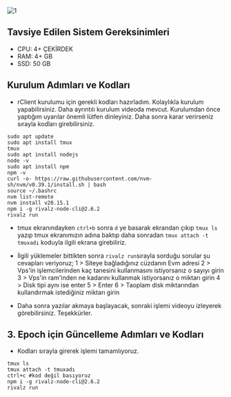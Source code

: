 ![1](https://github.com/user-attachments/assets/008d6f16-d4f3-4808-b92f-7b118b7c8d18)

## Tavsiye Edilen Sistem Gereksinimleri
- CPU: 4+ ÇEKİRDEK
- RAM: 4+ GB
- SSD: 50 GB

## Kurulum Adımları ve Kodları
- rClient kurulumu için gerekli kodları hazırladım. Kolaylıkla kurulum yapabilirsiniz. Daha ayrıntılı kurulum videoda mevcut. Kurulumdan önce yaptığım uyarılar önemli lütfen dinleyiniz. Daha sonra karar verirseniz sırayla kodları girebilirsiniz.

```
sudo apt update
sudo apt install tmux
tmux
sudo apt install nodejs
node -v
sudo apt install npm
npm -v
curl -o- https://raw.githubusercontent.com/nvm-sh/nvm/v0.39.1/install.sh | bash
source ~/.bashrc
nvm list-remote
nvm install v20.15.1
npm i -g rivalz-node-cli@2.6.2
rivalz run
```

- tmux ekranındayken ```ctrl+b``` sonra ```d``` ye basarak ekrandan çıkıp ```tmux ls``` yazıp tmux ekranımızın adına baktıp daha sonradan ```tmux attach -t tmuxadı``` koduyla ilgili ekrana girebiliriz.

- İlgili yüklemeler bittikten sonra ```rivalz run```sırayla sorduğu sorular şu cevapları veriyoruz; 
  1 > Siteye bağladığınız cüzdanın Evm adresi
  2 > Vps'in işlemcilerinden kaç tanesini kullanmasını istiyorsanız o sayıyı girin
  3 > Vps'in ram'inden ne kadarını kullanmak istiyorsanız o miktarı girin
  4 > Disk tipi aynı ise enter
  5 > Enter
  6 > Taoplam disk miktarından kullandırmak istediğiniz miktarı girin

- Daha sonra yazılar akmaya başlayacak, sonraki işlemi videoyu izleyerek görebilirsiniz. Teşekkürler.

## 3. Epoch için Güncelleme Adımları ve Kodları 
- Kodları sırayla girerek işlemi tamamlıyoruz.
```
tmux ls
tmux attach -t tmuxadı
ctrl+c #kod değil basıyoruz
npm i -g rivalz-node-cli@2.6.2
rivalz run
```
